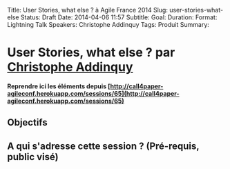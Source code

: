 Title: User Stories, what else ? à Agile France 2014 
Slug: user-stories-what-else
Status: Draft
Date: 2014-04-06 11:57
Subtitle: 
Goal: 
Duration: 
Format: Lightning Talk
Speakers: Christophe Addinquy
Tags: Produit
Summary: 


# User Stories, what else ? par [Christophe Addinquy](../bios/christophe-addinquy.html)

**Reprendre ici les éléments depuis [http://call4paper-agileconf.herokuapp.com/sessions/65](http://call4paper-agileconf.herokuapp.com/sessions/65)**
## Objectifs

## A qui s'adresse cette session ? (Pré-requis, public visé)



